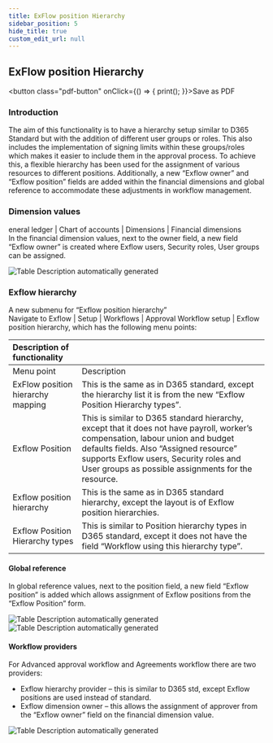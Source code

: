 ```yaml
---
title: ExFlow position Hierarchy
sidebar_position: 5
hide_title: true
custom_edit_url: null
---
```

## ExFlow position Hierarchy 
<button class="pdf-button" onClick={() => { print(); }}>Save as PDF</button>

### Introduction
The aim of this functionality is to have a hierarchy setup similar to D365 Standard but with the addition of different user groups or roles. This also includes the implementation of signing limits within these groups/roles which makes it easier to include them in the approval process. To achieve this, a flexible hierarchy has been used for the assignment of various resources to different positions. Additionally, a new “Exflow owner” and “Exflow position” fields are added within the financial dimensions and global reference to accommodate these adjustments in workflow management.<br/>

### Dimension values
eneral ledger | Chart of accounts | Dimensions | Financial dimensions<br/>
In the financial dimension values, next to the owner field, a new field “Exflow owner” is created where Exflow users, Security roles, User groups can be assigned.<br/>

![Table Description automatically generated](@site/static/img/media/image561.png)

### Exflow hierarchy
A new submenu for “Exflow position hierarchy”<br/>
Navigate to Exflow | Setup | Workflows | Approval Workflow setup | Exflow position hierarchy, which has the following menu points:<br/>

| Description of functionality | |
|:-|:-|
| Menu point | Description |
|ExFlow position hierarchy mapping| This is the same as in D365 standard, except the hierarchy list it is from the new “Exflow Position Hierarchy types”.|
|Exflow Position| This is similar to D365 standard hierarchy, except that it does not have payroll, worker’s compensation, labour union and budget defaults fields. Also “Assigned resource” supports Exflow users, Security roles and User groups as possible assignments for the resource.|
|Exflow position hierarchy| This is the same as in D365 standard hierarchy, except the layout is of Exflow position hierarchies.|
|Exflow Position Hierarchy types| This is similar to Position hierarchy types in D365 standard, except it does not have the field “Workflow using this hierarchy type”. |

#### Global reference
In global reference values, next to the position field, a new field “Exflow position” is added which allows assignment of Exflow positions from the “Exflow Position” form.<br/>

![Table Description automatically generated](@site/static/img/media/image562.png)<br/>
![Table Description automatically generated](@site/static/img/media/image607.png)<br/>

#### Workflow providers
For Advanced approval workflow and Agreements workflow there are two providers:<br/>
- Exflow hierarchy provider – this is similar to D365 std, except Exflow positions are used instead of standard.<br/>
- Exflow dimension owner – this allows the assignment of approver from the “Exflow owner” field on the financial dimension value.<br/>

![Table Description automatically generated](@site/static/img/media/image563.png)<br/>
